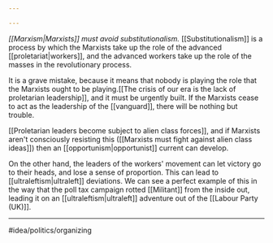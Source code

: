 ```yaml
---

---
```

*[[Marxism|Marxists]] must avoid substitutionalism.* [[Substitutionalism]] is a process by which the Marxists take up the role of the advanced [[proletariat|workers]], and the advanced workers take up the role of the masses in the revolutionary process. 

It is a grave mistake, because it means that nobody is playing the role that the Marxists ought to be playing.[[The crisis of our era is the lack of proletarian leadership]], and it must be urgently built. If the Marxists cease to act as the leadership of the [[vanguard]], there will be nothing but trouble. 

[[Proletarian leaders become subject to alien class forces]], and if Marxists aren't consciously resisting this ([[Marxists must fight against alien class ideas]]) then an [[opportunism|opportunist]] current can develop. 

On the other hand, the leaders of the workers' movement can let victory go to their heads, and lose a sense of proportion. This can lead to [[ultraleftism|ultraleft]] deviations. We can see a perfect example of this in the way that the poll tax campaign rotted [[Militant]] from the inside out, leading it on an [[ultraleftism|ultraleft]] adventure out of the [[Labour Party (UK)]]. 

---
#idea/politics/organizing 